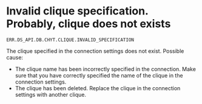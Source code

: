 # Invalid clique specification. Probably, clique does not exists

`ERR.DS_API.DB.CHYT.CLIQUE.INVALID_SPECIFICATION`

The clique specified in the connection settings does not exist. Possible cause:

* The clique name has been incorrectly specified in the connection. Make sure that you have correctly specified the name of the clique in the connection settings.
* The clique has been deleted. Replace the clique in the connection settings with another clique.
